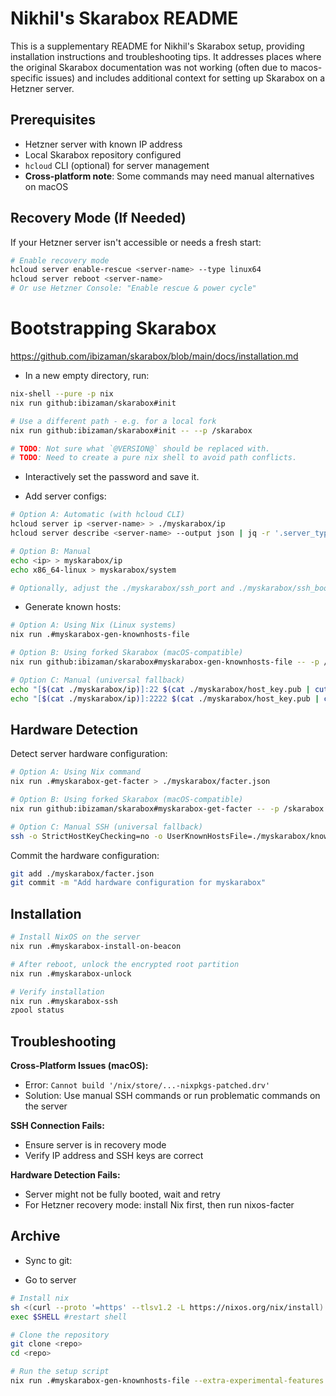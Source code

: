 
# Nikhil's Skarabox README
This is a supplementary README for Nikhil's Skarabox setup, providing installation instructions and troubleshooting tips. It addresses places where the original Skarabox documentation was not working (often due to macos-specific issues) and includes additional context for setting up Skarabox on a Hetzner server.

## Prerequisites
- Hetzner server with known IP address
- Local Skarabox repository configured
- `hcloud` CLI (optional) for server management
- **Cross-platform note**: Some commands may need manual alternatives on macOS


## Recovery Mode (If Needed)
If your Hetzner server isn't accessible or needs a fresh start:

```bash
# Enable recovery mode
hcloud server enable-rescue <server-name> --type linux64
hcloud server reboot <server-name>
# Or use Hetzner Console: "Enable rescue & power cycle"
```

# Bootstrapping Skarabox
https://github.com/ibizaman/skarabox/blob/main/docs/installation.md

- In a new empty directory, run:
```bash
nix-shell --pure -p nix
nix run github:ibizaman/skarabox#init

# Use a different path - e.g. for a local fork
nix run github:ibizaman/skarabox#init -- --p /skarabox

# TODO: Not sure what `@VERSION@` should be replaced with.
# TODO: Need to create a pure nix shell to avoid path conflicts.
```
- Interactively set the password and save it.

- Add server configs:
```bash
# Option A: Automatic (with hcloud CLI)
hcloud server ip <server-name> > ./myskarabox/ip
hcloud server describe <server-name> --output json | jq -r '.server_type.architecture' > ./myskarabox/system

# Option B: Manual
echo <ip> > myskarabox/ip
echo x86_64-linux > myskarabox/system

# Optionally, adjust the ./myskarabox/ssh_port and ./myskarabox/ssh_boot_port if you want to.
```

- Generate known hosts:
```bash
# Option A: Using Nix (Linux systems)
nix run .#myskarabox-gen-knownhosts-file

# Option B: Using forked Skarabox (macOS-compatible)
nix run github:ibizaman/skarabox#myskarabox-gen-knownhosts-file -- -p /skarabox

# Option C: Manual (universal fallback)
echo "[$(cat ./myskarabox/ip)]:22 $(cat ./myskarabox/host_key.pub | cut -d' ' -f1-2)" > ./myskarabox/known_hosts
echo "[$(cat ./myskarabox/ip)]:2222 $(cat ./myskarabox/host_key.pub | cut -d' ' -f1-2)" >> ./myskarabox/known_hosts
```

## Hardware Detection
Detect server hardware configuration:

```bash
# Option A: Using Nix command
nix run .#myskarabox-get-facter > ./myskarabox/facter.json

# Option B: Using forked Skarabox (macOS-compatible)
nix run github:ibizaman/skarabox#myskarabox-get-facter -- -p /skarabox > ./myskarabox/facter.json

# Option C: Manual SSH (universal fallback)
ssh -o StrictHostKeyChecking=no -o UserKnownHostsFile=./myskarabox/known_hosts -p 22 root@$(cat ./myskarabox/ip) sudo nixos-facter > ./myskarabox/facter.json
```

Commit the hardware configuration:
```bash
git add ./myskarabox/facter.json
git commit -m "Add hardware configuration for myskarabox"
```

## Installation

```bash
# Install NixOS on the server
nix run .#myskarabox-install-on-beacon

# After reboot, unlock the encrypted root partition
nix run .#myskarabox-unlock

# Verify installation
nix run .#myskarabox-ssh
zpool status
```

## Troubleshooting

**Cross-Platform Issues (macOS):**
- Error: `Cannot build '/nix/store/...-nixpkgs-patched.drv'`
- Solution: Use manual SSH commands or run problematic commands on the server

**SSH Connection Fails:**
- Ensure server is in recovery mode
- Verify IP address and SSH keys are correct

**Hardware Detection Fails:**
- Server might not be fully booted, wait and retry
- For Hetzner recovery mode: install Nix first, then run nixos-facter

## Archive
- Sync to git:

- Go to server
```bash
# Install nix
sh <(curl --proto '=https' --tlsv1.2 -L https://nixos.org/nix/install) --daemon
exec $SHELL #restart shell

# Clone the repository
git clone <repo>
cd <repo>

# Run the setup script
nix run .#myskarabox-gen-knownhosts-file --extra-experimental-features nix-command --extra-experimental-features flakes
```